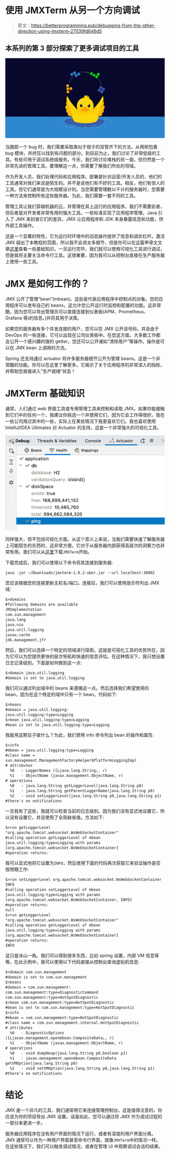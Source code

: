 # 使用 JMXTerm 从另一个方向调试

> 原文：<https://betterprogramming.pub/debugging-from-the-other-direction-using-jmxterm-27039fd646d5>

## 本系列的第 3 部分探索了更多调试项目的工具

![](img/ee3eb4c5b71fc0fab65f4ebbb5b0f849.png)

当跟踪一个 bug 时，我们需要采取类似于钳子的双管齐下的方法，从两侧包裹 bug 模块，并挤压以找到有问题的部分。到目前为止，我们讨论了非常低级的工具。有些可用于调试系统级服务。今天，我们将讨论堆栈的另一面，但仍然是一个非常先进的管理工具。要理解这一点，你需要了解我们所处的领域。

作为开发人员，我们处理代码和应用程序。部署是针对运营/开发人员的，他们的工具通常对我们来说是陌生的。并不是说他们有不好的工具。相反，他们有惊人的工具。但它们通常是为大规模设计的。当您需要管理数以千计的服务器时，您需要一种方法来控制所有这些服务器。为此，我们需要一套不同的工具。

管理工具让我们穿越机器的云，并管理在其上运行的应用程序。我们不需要前者，但后者是对开发者非常有用的强大工具。一些标准实现了应用程序管理，Java 引入了 JMX 来封装它们的差异。JMX 让应用程序和 JDK 本身暴露信息和功能，供外部工具操作。

这是一个显著的特性，它为运行时环境中的动态操作提供了信息和调优杠杆。激活 JMX 超出了本教程的范围，所以我不会讲太多细节，但是你可以在这篇甲骨文文章[这里](https://docs.oracle.com/javadb/10.10.1.2/adminguide/radminjmxenabledisable.html)查看一些基础知识。一旦运行完毕，我们就可以使用可视化工具进行调试，但是我将主要关注命令行工具。这很重要，因为我可以从控制台直接在生产服务器上使用一些工具。

# JMX 是如何工作的？

JMX 公开了管理“bean”(mbean)。这些是代表应用程序中控制点的对象。您的应用程序可以发布自己的 beans，这允许您公开运行时监控和配置的功能。这非常酷，因为您可以导出管理员可以直接连接到仪表板(APM、Prometheus、Grafana 等)的信息。)并将其用于决策。

如果您的服务器有多个并发连接的用户，您可以在 JMX 公开该号码，并且由于 DevOps 的一些连接，它可以出现在公司仪表板中。在您这方面，大多数工作都会公开一个感兴趣的值的 getter。您还可以公开诸如“清除用户”等操作。操作是可以在 JMX bean 上调用的方法。

Spring 还支持通过 actuator 将许多服务器细节公开为管理 beans。这是一个非常酷的功能。你可以在这里了解更多。它揭示了关于应用程序的非常深入的指标，并帮助您直接进入“生产就绪”状态！

# JMXTerm 基础知识

通常，人们通过 web 界面工具或专用管理工具来控制和读取 JMX。如果你能接触到它们中的任何一个，我建议你挑选一个并使用它们，因为它会工作得很好。我在一些公司用过其中的一些，实际上在某些情况下我更喜欢它们。我也喜欢使用 IntelliJ/IDEA Ultimates 对 Actuator 的支持，这是一个非常强大的可视化工具。

![](img/a6595bd751a08c1b56915226348643cd.png)

同样强大，但不包括可视化方面。从这个意义上来说，当我们需要快速了解服务器上可能陌生的东西时，这非常方便。它对于从服务器内部获得高层次的洞察力也非常有用。我们可以从[这里](https://docs.cyclopsgroup.org/jmxterm)下载`JMXTerm`开始。

下载完成后，我们可以使用以下命令将其连接到服务器:

```
java -jar ~/Downloads/jmxterm-1.0.2-uber.jar --url localhost:30002
```

您应该根据您的连接更新主机名/端口。连接后，我们可以使用提示符列出 JMX 域:

```
$>domains
#following domains are available
JMImplementation
com.sun.management
java.lang
java.nio
java.util.logging
javax.cache
jdk.management.jfr
```

然后，我们可以选择一个特定的领域进行探索。这就是可视化工具的优势所在，因为它可以为您提供更快的层次导航和快速的信息评估。在这种情况下，我只想设置日志记录级别。下面是如何做到这一点:

```
$>domain java.util.logging
#domain is set to java.util.logging
```

我们可以通过列出域中的 beans 来遵循这一点。然后选择我们希望使用的 bean，因为在这个特定的域中只有一个 bean。代码如下:

```
$>beans
#domain = java.util.logging:
java.util.logging:type=Logging
$>bean java.util.logging:type=Logging
#bean is set to java.util.logging:type=Logging
```

我能用这颗豆子做什么？为此，我们使用 info 命令列出 bean 的操作和属性:

```
$>info
#mbean = java.util.logging:type=Logging
#class name = sun.management.ManagementFactoryHelper$PlatformLoggingImpl
# attributes
  %0   - LoggerNames ([Ljava.lang.String;, r)
  %1   - ObjectName (javax.management.ObjectName, r)
# operations
  %0   - java.lang.String getLoggerLevel(java.lang.String p0)
  %1   - java.lang.String getParentLoggerName(java.lang.String p0)
  %2   - void setLoggerLevel(java.lang.String p0,java.lang.String p1)
#there's no notifications
```

一旦我有了这些，我就可以检查当前的日志级别。因为我们没有显式地设置它，所以没有设置它，并且使用了全局缺省值。方法如下:

```
$>run getLoggerLevel "org.apache.tomcat.websocket.WsWebSocketContainer"
#calling operation getLoggerLevel of mbean java.util.logging:type=Logging with params [org.apache.tomcat.websocket.WsWebSocketContainer]
#operation returns:
```

我可以显式地将它设置为`INFO`，然后使用下面的代码再次获取它来验证操作是否按预期工作:

```
$>run setLoggerLevel org.apache.tomcat.websocket.WsWebSocketContainer INFO
#calling operation setLoggerLevel of mbean java.util.logging:type=Logging with params [org.apache.tomcat.websocket.WsWebSocketContainer, INFO]
#operation returns: 
null
$>run getLoggerLevel "org.apache.tomcat.websocket.WsWebSocketContainer"
#calling operation getLoggerLevel of mbean java.util.logging:type=Logging with params [org.apache.tomcat.websocket.WsWebSocketContainer]
#operation returns: 
INFO
```

这只是冰山一角。我们可以得到很多东西，比如 spring 设置，内部 VM 信息等等。在此示例中，我可以使用以下代码直接从控制台查询虚拟机信息:

```
$>domain com.sun.management
#domain is set to com.sun.management
$>beans
#domain = com.sun.management:
com.sun.management:type=DiagnosticCommand
com.sun.management:type=HotSpotDiagnostic
$>bean com.sun.management:type=HotSpotDiagnostic
#bean is set to com.sun.management:type=HotSpotDiagnostic
$>info
#mbean = com.sun.management:type=HotSpotDiagnostic
#class name = com.sun.management.internal.HotSpotDiagnostic
# attributes
  %0   - DiagnosticOptions ([Ljavax.management.openmbean.CompositeData;, r)
  %1   - ObjectName (javax.management.ObjectName, r)
# operations
  %0   - void dumpHeap(java.lang.String p0,boolean p1)
  %1   - javax.management.openmbean.CompositeData getVMOption(java.lang.String p0)
  %2   - void setVMOption(java.lang.String p0,java.lang.String p1)
#there's no notifications
```

# 结论

JMX 是一个非凡的工具，我们通常用它来连接管理控制台。这是值得注意的，你应该为你的项目导出 JMX 设置。话虽如此，您可以通过将 JMX 作为调试过程的一部分来更进一步。

服务器应用程序在没有用户界面的情况下运行，或者有深度的用户界面分离。JMX 通常可以作为一种用户界面甚至命令行界面，就像`JMXTerm`中的情况一样。在这些情况下，我们可以触发调试情况，或者在管理 UI 中观察调试会话的结果。